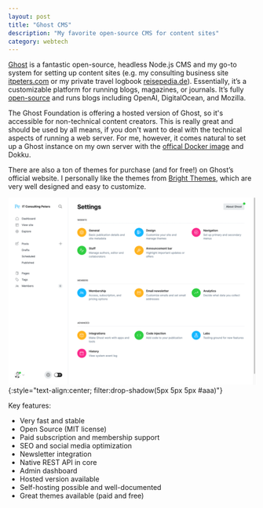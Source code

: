 ```yaml
---
layout: post
title: "Ghost CMS"
description: "My favorite open-source CMS for content sites"
category: webtech
---
```


[Ghost](https://ghost.org/) is a fantastic open-source, headless Node.js CMS and my go-to system for setting up content sites (e.g. my consulting business site [itpeters.com](https://itpeters.com/) or my private travel logbook [reisepedia.de](https://reisepedia.de/)). Essentially, it’s a customizable platform for running blogs, magazines, or journals. It’s fully [open-source](https://github.com/TryGhost/Ghost) and runs blogs including OpenAI, DigitalOcean, and Mozilla.

The Ghost Foundation is offering a hosted version of Ghost, so it's accessible for non-technical content creators. This is really great and should be used by all means, if you don't want to deal with the technical aspects of running a web server. For me, however, it comes natural to set up a Ghost instance on my own server with the [offical Docker image](https://hub.docker.com/_/ghost/) and Dokku.

There are also a ton of themes for purchase (and for free!) on Ghost’s official website. I personally like the themes from [Bright Themes](https://brightthemes.com/), which are very well designed and easy to customize.

![Ghost admin dashboard](/images/ghost-admin.png){:style="text-align:center; filter:drop-shadow(5px 5px 5px #aaa)"}

Key features:

- Very fast and stable
- Open Source (MIT license)
- Paid subscription and membership support
- SEO and social media optimization
- Newsletter integration
- Native REST API in core
- Admin dashboard
- Hosted version available
- Self-hosting possible and well-documented
- Great themes available (paid and free)
